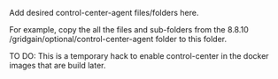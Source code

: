 Add desired control-center-agent files/folders here.

For example, copy the all the files and sub-folders from the 8.8.10 /gridgain/optional/control-center-agent folder to this folder.

TO DO:  This is a temporary hack to enable control-center in the docker images that are build later.
